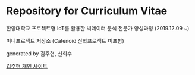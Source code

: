 # Repository for Curriculum Vitae

한양대학교 프로젝트형 IoT를 활용한 빅데이터 분석 전문가 양성과정 (2019.12.09 ~)

미니프로젝트 저장소 (Catenoid 산학프로젝트 미포함)

generated by 김주현, 신희수

[김주현 개인 사이트](https://take-a-look.tistory.com)
